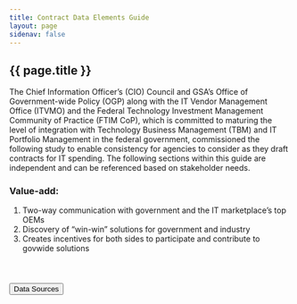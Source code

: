 ```yaml
---
title: Contract Data Elements Guide
layout: page
sidenav: false
---
```


<section class="grid-container border-bottom border-gray-30 padding-left-0 padding-right-1">
<h1 class="margin-top-0">{{ page.title }}</h1>

<!-- <h2>Overview</h2> -->

<div class="margin-bottom-2">

<p>The Chief Information Officer’s (CIO) Council and GSA’s Office of Government-wide Policy (OGP) along with the IT Vendor Management Office (ITVMO) and the Federal Technology Investment Management Community of Practice (FTIM CoP), which is committed to maturing the level of integration with Technology Business Management (TBM) and IT Portfolio Management in the federal government, commissioned the following study to enable consistency for agencies to consider as they draft contracts for IT spending. The following sections within this guide are independent and can be referenced based on stakeholder needs.
</p>

<h3>
Value-add:
</h3>
<ol type="1">
  <li>Two-way communication with government and the IT marketplace’s top OEMs</li>
  <li>Discovery of “win-win” solutions for government and industry</li>
  <li>Creates incentives for both sides to participate and contribute to govwide solutions</li>
</ol>
</div>  
</section>

<section class="grid-container padding-left-0 padding-right-1">
<div class="usa-accordion">
<br>
      <!-- Use the accurate heading level to maintain the document outline -->
      <h3 class="usa-accordion__heading">
        <button class="usa-accordion__button" aria-expanded="false" aria-controls="b-a1">
          Data Sources
        </button>
      </h3>
      <div id="b-a1" class="usa-accordion__content" hidden="">
      <div class="grid-row">
            <!-- <div class="tablet:grid-col-8 padding-right-2"> -->
            <a href = "https://www.fpds.gov/downloads/Version_1.4_specs/FPDSNG_DataDictionary_V1.4.pdf">
              <h3>
                  Federal Procurement Data Ststem (FPDS)
              </h3>
            </a>
            <p>
            FPDS is the primary source and system of record for
            contract data. FPDS is populated with information
            directly from agency contract writing system. The
            government uses the reported FPDS data to measure
            and assess the impact of federal procurement.
            </p>

              <a href = "https://d2d.gsa.gov/report/government-wide-category-management-contract-management-and-operational-reporting-tools">
              <h3>
                  Category Management Dashboards (Data 2 Decisions - D2D)
              </h3>
            </a>
            <p>
                Category Management Dashboards use Tableau on the
                D2D platform to create rich visualizations. The data is
                sourced from the Federal Acquisition Service (FAS)
                Procurement Tables, based primarily from the FPDS
                data source, but also enriched with contract and
                categorization data.
                These dashboards are available to all stakeholders.
                They provide a multitude of perspectives and filtering
                capabilities that empower stakeholders to perform
                traditional and advanced analytics, ranging from agency
                specific to government-wide.
            </p>


      <!-- </div> -->
      </div>
      </div>

      <!-- Use the accurate heading level to maintain the document outline -->
      <h3 class="usa-accordion__heading">
        <button class="usa-accordion__button" aria-expanded="false" aria-controls="b-a2">
          Data Elements Reference Guide
        </button>
      </h3>
      <div id="b-a2" class="usa-accordion__content" hidden="">
      <div class="grid-row">
      <!-- first table -->
          <table class="styled-table">
              <thead>
                  <tr>
                      <th>Cost/PoP Related</th>
                      <th>Guidance on Completing</th>
                  </tr>
              </thead>
              <tbody>
                  <tr>
                      <td>Total Obligated Amount</td>
                      <td>System generated total that identifies the amount of the contract that has
been <b>ordered or received, but which has not been disbursed</b>.
                          <ul>
                            <li> 
                              Sum of all amounts entered in “Action Obligation” field for particular PIID and Agency. Ensure accurate amounts are entered.
                            </li> 
                          </ul>
                      </td>
                  </tr>

                  <tr>
                      <td>Period of Performance (PoP) Dates</td>
                      <td>Ensure accurate date is entered and broken out into line items for specific
deliverables to measure and track performance; see example below. 
                          <ul>
                            <li> 
                                <b>Period of Performance Start Date = Effective Date </b>, for entire
                                contract, not per modification.
                            </li> 
                            <li> 
                                <b>Completion Date = Current Completion Date based on the schedule
in the contract</b>, including extended options that have been exercised.
                            </li> 
                            <li> 
                                <b>Est. Ultimate Completion Date = Ultimate Completion Date</b> for the
entire contract, to include all options of other modifications.
                            </li> 
                          </ul>
                      </td>
                  </tr>

                  <tr>
                      <td>Unit Price and Quantity</td>
                      <td>Choose a quantity and unit of measure to describe each deliverable that
corresponds to <b>how you will measure and track performance</b>.
                          <ul>
                            <li> 
                              Consider how supplies will be packaged and shipped
                            </li> 
                            <li> 
                              Consider how often services will be accepted and paid for
                            </li> 
                            <li> 
                                <b>Unit</b> - A precisely specified quantity that allows the magnitudes of other
quantities of the same kind to be stated (Ex - an apple)
                            </li> 
                            <li> 
                                <b>Unit of Measure</b> - Any division of quantity accepted as a standard of
measurement or exchange
                              <ul>
                                  <li>
                                  Suggested format for Unit of Measure: [Count of Quantity]:[Each/Lot/Hour/Unit/Package]
                                  </li> 
                                  <li> 
                                      Example: 100 units of network switches
                                  </li> 
                              </ul>
                            </li> 
                            <li> 
                                <b>Unit Price</b>  - The cost or price of an item of supply based on the unit of
issue (Ex - each switch costs $2,000); avoid using $1 for unit price.
                              <ul>
                                  <li>
                                  Suggested format for Unit Price: [$Awarded price per unit]:
                                  </li> 
                              </ul>
                            </li> 
                          </ul>
                      </td>
                  </tr>

                  <tr>
                      <td>Referenced IDV</td>
                      <td>
                        <b>Do not omit</b> if contract is a <b>derivative</b>.
                      </td>
                  </tr>

              </tbody>
          </table>
          <!-- second table -->
          <table class="styled-table">
              <thead>
                  <tr>
                      <th>Entity/Contract Type </th>
                      <th>Guidance on Completing</th>
                  </tr>
              </thead>
              <tbody>
                  <tr>
                      <td>Socio-economic Designations</td>
                      <td>
                          Flags vendors by <b>special interest groups and type of small business.
                          Select all applicable</b> small business fields.
                      </td>
                  </tr>

                  <tr>
                      <td>Small Business Designations</td>
                      <td>
                        Don’t forget “<b>CO Size Determination</b>” even if not a small business (select “Other than Small”)
                      </td>
                  </tr>

                  <tr>
                      <td>Vendor Information</td>
                      <td>Ensure <b>consistent input of Vendor Name</b> for proper analytics; can
reference Unique Entity Identifier (UEI #), but for large businesses, there can still be multiple options.
                          <ul>
                            <li> 
                              Vendor is the entity from which the product or service is being purchased.
                            </li> 
                            <li> 
                              <b>Differentiated from Original Equipment Manufacturer (OEM)</b>
                              who performs the primary activities to manufacture the goods or
                              derives at least 40% of its revenues from the services provided.
                            </li> 
                          </ul>
                      </td>
                  </tr>

                  <tr>
                      <td>Place of Manufacture</td>
                      <td>
                        Identifies if products are <b>manufactured inside/outside the US</b>.
Used to determine adherence to “Buy American Act (See FAR 25.1).
                      </td>
                  </tr>
                  <tr>
                      <td>Principal Place of Performance</td>
                      <td>
                          <p>For Services, the <b>predominant place of performance</b> at the time of
                          award or <b>where subscription/software licenses are used</b>.</p>
                          <p>For Goods/Supplies, use manufacture site or location item was taken
                          from inventory.</p>
                      </td>
                  </tr>
                  <tr>
                      <td>State of Incorporation</td>
                      <td>
                        Identify the state the business is <b>registered</b> in.
                      </td>
                  </tr>

              </tbody>
          </table>
      </div>
      </div>

      <!-- Use the accurate heading level to maintain the document outline -->
      <h3 class="usa-accordion__heading">
        <button class="usa-accordion__button" aria-expanded="false" aria-controls="b-a3">
          Dashboard Analytics
        </button>
      </h3>
      <div id="b-a3" class="usa-accordion__content" hidden="">
      <div class="grid-row">
            <div class="tablet:grid-col-8 padding-right-2">
            <!-- <div class="tablet:grid-col-8 padding-right-2"> -->

                <h3>
                    Small Business & Common/Defense-Centric Spend
                </h3>
              <p>
                The
                <a href = "https://d2d.gsa.gov/report/small-business-dashboard"> 
                Small Business Dashboard
                </a> provides small business
                designations as well as
                vendor-attribute designations based
                on the vendor information and
                socio-economic flags.
              </p>
                <h3>
                    Agency Profile Report (APR) 2.0
                </h3>
              <p>
                By using 
                <a href = "https://login.max.gov/cas/login?service=https%3A//d2d.gsa.gov/cas%3Fdestination%3Dnode/9585&securityLevel=securePlus2&renew=true"> 
                Agency Profile Report (2.0)
                </a>, agencies are able to: <br>
                <ul>
                  <li> 
                    View spend by Vendor, Contract Type, or Cost Category.
                  </li> 
                  <li> 
                    Compare Total Obligations YoY and Spend Under Management.
                  </li> 
                  <li> 
                     Understand the overall quality of the data for compliance and accuracy.
                  </li> 
                  It provides an overall summary of acquisitions by Department and enables peer to peer or Government-wide comparisons.

                </ul>


              </p>

            </div>

            <!-- <div class="padding-x-2 radius-lg border-05 border-primary-lighter">
                <img class="" src="{{site.baseurl}}/assets/images/screenshot/smal-business-common-centric-spend.png" alt="General Services Administration seal">
             </div> -->


      </div>
      </div>
</div>
<br>
</section>


